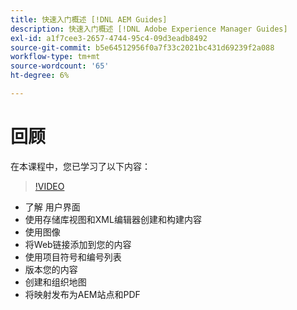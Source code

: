 ```yaml
---
title: 快速入门概述 [!DNL AEM Guides]
description: 快速入门概述 [!DNL Adobe Experience Manager Guides]
exl-id: a1f7cee3-2657-4744-95c4-09d3eadb8492
source-git-commit: b5e64512956f0a7f33c2021bc431d69239f2a088
workflow-type: tm+mt
source-wordcount: '65'
ht-degree: 6%

---
```


# 回顾

在本课程中，您已学习了以下内容：

>[!VIDEO](https://video.tv.adobe.com/v/336660?quality=12&learn=on)

- 了解  用户界面
- 使用存储库视图和XML编辑器创建和构建内容
- 使用图像
- 将Web链接添加到您的内容
- 使用项目符号和编号列表
- 版本您的内容
- 创建和组织地图
- 将映射发布为AEM站点和PDF
